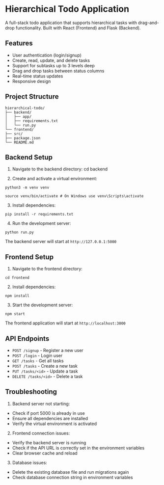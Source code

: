 # Hierarchical Todo Application

A full-stack todo application that supports hierarchical tasks with drag-and-drop functionality. Built with React (Frontend) and Flask (Backend).

## Features

-   User authentication (login/signup)
-   Create, read, update, and delete tasks
-   Support for subtasks up to 3 levels deep
-   Drag and drop tasks between status columns
-   Real-time status updates
-   Responsive design

## Project Structure

```
hierarchical-todo/
├── backend/
│   ├── app/
│   ├── requirements.txt
│   └── run.py
└── frontend/
├── src/
├── package.json
└── README.md
```

## Backend Setup

1. Navigate to the backend directory:
   cd backend

2. Create and activate a virtual environment:

```
python3 -m venv venv
```

```
source venv/bin/activate # On Windows use venv\Scripts\activate
```

3. Install dependencies:

```
pip install -r requirements.txt
```

4. Run the development server:

```
python run.py
```

The backend server will start at `http://127.0.0.1:5000`

## Frontend Setup

1. Navigate to the frontend directory:

```
cd frontend
```

2. Install dependencies:

```
npm install
```

3. Start the development server:

```
npm start
```

The frontend application will start at `http://localhost:3000`

## API Endpoints

-   `POST /signup` - Register a new user
-   `POST /login` - Login user
-   `GET /tasks` - Get all tasks
-   `POST /tasks` - Create a new task
-   `PUT /tasks/<id>` - Update a task
-   `DELETE /tasks/<id>` - Delete a task

## Troubleshooting

1. Backend server not starting:

-   Check if port 5000 is already in use
-   Ensure all dependencies are installed
-   Verify the virtual environment is activated

2. Frontend connection issues:

-   Verify the backend server is running
-   Check if the API URL is correctly set in the environment variables
-   Clear browser cache and reload

3. Database issues:

-   Delete the existing database file and run migrations again
-   Check database connection string in environment variables
